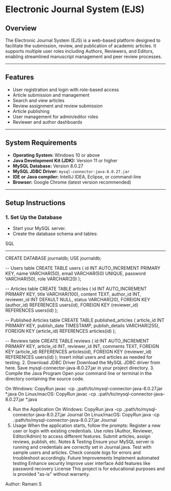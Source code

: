 # Electronic Journal System (EJS)

## Overview
The Electronic Journal System (EJS) is a web-based platform designed to facilitate the submission, review, and publication of academic articles. It supports multiple user roles including Authors, Reviewers, and Editors, enabling streamlined manuscript management and peer review processes.

---

## Features
- User registration and login with role-based access
- Article submission and management
- Search and view articles
- Review assignment and review submission
- Article publishing
- User management for admin/editor roles
- Reviewer and author dashboards

---

## System Requirements
- **Operating System:** Windows 10 or above
- **Java Development Kit (JDK):** Version 11 or higher
- **MySQL Database:** Version 8.0.27
- **MySQL JDBC Driver:** `mysql-connector-java-8.0.27.jar`
- **IDE or Java compiler:** IntelliJ IDEA, Eclipse, or command-line
- **Browser:** Google Chrome (latest version recommended)

---

## Setup Instructions

### 1. Set Up the Database
- Start your MySQL server.
- Create the database schema and tables:

SQL
_______
CREATE DATABASE journaldb;
USE journaldb;




-- Users table
CREATE TABLE users (
    id INT AUTO_INCREMENT PRIMARY KEY,
    name VARCHAR(50),
    email VARCHAR(50) UNIQUE,
    password VARCHAR(50),
    role VARCHAR(20)
);

-- Articles table
CREATE TABLE articles (
    id INT AUTO_INCREMENT PRIMARY KEY,
    title VARCHAR(100),
    content TEXT,
    author_id INT,
    reviewer_id INT DEFAULT NULL,
    status VARCHAR(20),
    FOREIGN KEY (author_id) REFERENCES users(id),
    FOREIGN KEY (reviewer_id) REFERENCES users(id)
);



-- Published Articles table
CREATE TABLE published_articles (
    article_id INT PRIMARY KEY,
    publish_date TIMESTAMP,
    publish_details VARCHAR(255),
    FOREIGN KEY (article_id) REFERENCES articles(id)
);



-- Reviews table
CREATE TABLE reviews (
    id INT AUTO_INCREMENT PRIMARY KEY,
    article_id INT,
    reviewer_id INT,
    comments TEXT,
    FOREIGN KEY (article_id) REFERENCES articles(id),
    FOREIGN KEY (reviewer_id) REFERENCES users(id)
);
Insert initial users and articles as needed for testing.
2. Download JDBC Driver
Download the MySQL JDBC driver from here.
Save mysql-connector-java-8.0.27.jar in your project directory.
3. Compile the Java Program
Open your command line or terminal in the directory containing the source code.

On Windows:
CopyRun
javac -cp .;path/to/mysql-connector-java-8.0.27.jar *.java
On Linux/macOS:
CopyRun
javac -cp .:path/to/mysql-connector-java-8.0.27.jar *.java


4. Run the Application
On Windows:
CopyRun
java -cp .;path/to/mysql-connector-java-8.0.27.jar Journal
On Linux/macOS:
CopyRun
java -cp .:path/to/mysql-connector-java-8.0.27.jar Journal
5. Usage
When the application starts, follow the prompts:
Register a new user or login with existing credentials.
Use roles (Author, Reviewer, Editor/Admin) to access different features.
Submit articles, assign reviews, publish, etc.
Notes & Testing
Ensure your MySQL server is running and credentials are correctly set in Journal.java.
Test with sample users and articles.
Check console logs for errors and troubleshoot accordingly.
Future Improvements
Implement automated testing
Enhance security
Improve user interface
Add features like password recovery
License
This project is for educational purposes and is provided "as-is" without warranty.


Author: Ramani S
